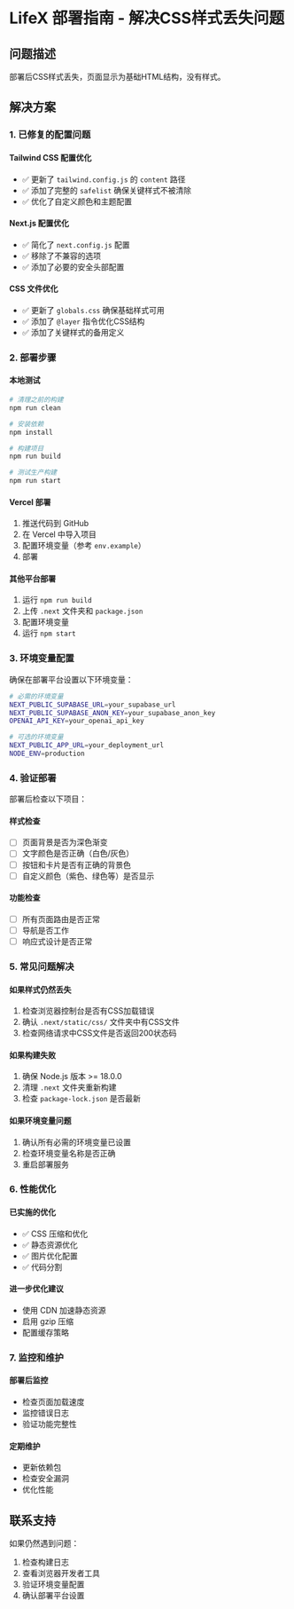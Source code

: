 # LifeX 部署指南 - 解决CSS样式丢失问题

## 问题描述
部署后CSS样式丢失，页面显示为基础HTML结构，没有样式。

## 解决方案

### 1. 已修复的配置问题

#### Tailwind CSS 配置优化
- ✅ 更新了 `tailwind.config.js` 的 `content` 路径
- ✅ 添加了完整的 `safelist` 确保关键样式不被清除
- ✅ 优化了自定义颜色和主题配置

#### Next.js 配置优化
- ✅ 简化了 `next.config.js` 配置
- ✅ 移除了不兼容的选项
- ✅ 添加了必要的安全头部配置

#### CSS 文件优化
- ✅ 更新了 `globals.css` 确保基础样式可用
- ✅ 添加了 `@layer` 指令优化CSS结构
- ✅ 添加了关键样式的备用定义

### 2. 部署步骤

#### 本地测试
```bash
# 清理之前的构建
npm run clean

# 安装依赖
npm install

# 构建项目
npm run build

# 测试生产构建
npm run start
```

#### Vercel 部署
1. 推送代码到 GitHub
2. 在 Vercel 中导入项目
3. 配置环境变量（参考 `env.example`）
4. 部署

#### 其他平台部署
1. 运行 `npm run build`
2. 上传 `.next` 文件夹和 `package.json`
3. 配置环境变量
4. 运行 `npm start`

### 3. 环境变量配置

确保在部署平台设置以下环境变量：

```bash
# 必需的环境变量
NEXT_PUBLIC_SUPABASE_URL=your_supabase_url
NEXT_PUBLIC_SUPABASE_ANON_KEY=your_supabase_anon_key
OPENAI_API_KEY=your_openai_api_key

# 可选的环境变量
NEXT_PUBLIC_APP_URL=your_deployment_url
NODE_ENV=production
```

### 4. 验证部署

部署后检查以下项目：

#### 样式检查
- [ ] 页面背景是否为深色渐变
- [ ] 文字颜色是否正确（白色/灰色）
- [ ] 按钮和卡片是否有正确的背景色
- [ ] 自定义颜色（紫色、绿色等）是否显示

#### 功能检查
- [ ] 所有页面路由是否正常
- [ ] 导航是否工作
- [ ] 响应式设计是否正常

### 5. 常见问题解决

#### 如果样式仍然丢失
1. 检查浏览器控制台是否有CSS加载错误
2. 确认 `.next/static/css/` 文件夹中有CSS文件
3. 检查网络请求中CSS文件是否返回200状态码

#### 如果构建失败
1. 确保 Node.js 版本 >= 18.0.0
2. 清理 `.next` 文件夹重新构建
3. 检查 `package-lock.json` 是否最新

#### 如果环境变量问题
1. 确认所有必需的环境变量已设置
2. 检查环境变量名称是否正确
3. 重启部署服务

### 6. 性能优化

#### 已实施的优化
- ✅ CSS 压缩和优化
- ✅ 静态资源优化
- ✅ 图片优化配置
- ✅ 代码分割

#### 进一步优化建议
- 使用 CDN 加速静态资源
- 启用 gzip 压缩
- 配置缓存策略

### 7. 监控和维护

#### 部署后监控
- 检查页面加载速度
- 监控错误日志
- 验证功能完整性

#### 定期维护
- 更新依赖包
- 检查安全漏洞
- 优化性能

## 联系支持

如果仍然遇到问题：
1. 检查构建日志
2. 查看浏览器开发者工具
3. 验证环境变量配置
4. 确认部署平台设置
